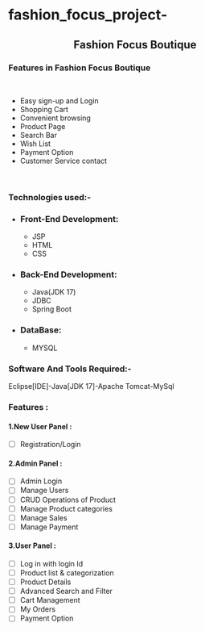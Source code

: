 # fashion_focus_project-
<div align="center"> <h2>Fashion Focus Boutique</h2></div>	
<h3>Features in  Fashion Focus Boutique</h3>
<br>
<ul>
	<li>	Easy sign-up and Login</li>
	<li>Shopping Cart</li>
	<li>Convenient browsing</li>
	<li>Product Page</li>
	<li>	Search Bar</li>
	<li>Wish List</li>
	<li>Payment Option</li>
	<li>Customer Service contact </li></ul>
	<br>
	<h3>Technologies used:-</h3>
	<ul>
	<li><h3>Front-End Development:</h3>
		<ul>
	<li>JSP</li>
	<li>HTML</li>
			<li>CSS</li></ul>
	<li><h3>Back-End Development:</h3>
		<ul>
	<li>Java(JDK 17)</li>
	<li>JDBC</li>
			<li>Spring Boot</li></ul>
		<li><h3>DataBase:</h3>
			<ul>
				<li>MYSQL</li></ul>
	</ul>
	<h3>Software And Tools Required:- </h3> <p>Eclipse[IDE]-Java[JDK 17]-Apache Tomcat-MySql</p>
	<h3>Features :</h3>
	
<h4> 1.New User Panel :</h4>

- [ ] Registration/Login
	
<h4> 2.Admin Panel : </h4>

- [ ] Admin Login
- [ ] Manage Users
- [ ] CRUD Operations of Product 	
- [ ] Manage Product categories
- [ ] Manage Sales
- [ ] Manage Payment

<h4> 3.User Panel :</h4>

- [ ] Log in with login Id
- [ ] Product list & categorization
- [ ] Product Details	
- [ ] Advanced Search and Filter
- [ ] Cart Management
- [ ] My Orders
- [ ] Payment Option
